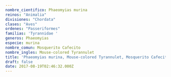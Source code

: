 ```yaml
---
nombre_cientifico: Phaeomyias murina
reinos: "Animalia"
divisiones: "Chordata"
clases: "Aves"
ordenes: "Passeriformes"
familias: 'Tyrannidae '
generos: Phaeomyias
especie: murina
nombre_comun: Mosquerito Cafecito
nombre_ingles: Mouse-colored Tyrannulet
title: 'Phaeomyias murina, Mouse-colored Tyrannulet, Mosquerito Cafecito'
draft: false
date: 2017-08-19T02:46:32.000Z
---
```


